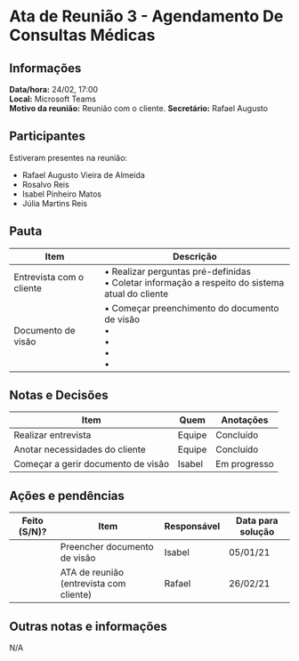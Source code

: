 # Ata de Reunião 3 - Agendamento De Consultas Médicas

## Informações
**Data/hora:** 24/02, 17:00  
**Local:** Microsoft Teams  
**Motivo da reunião:** Reunião com o cliente.
**Secretário:** Rafael Augusto

## Participantes
Estiveram presentes na reunião:
- Rafael Augusto Vieira de Almeida
- Rosalvo Reis
- Isabel Pinheiro Matos
- Júlia Martins Reis

## Pauta

Item | Descrição
---- | ----
Entrevista com o cliente | • Realizar perguntas pré-definidas<br>• Coletar informação a respeito do sistema atual do cliente<br>
Documento de visão | • Começar preenchimento do documento de visão<br>• <br>• <br>• <br>• 

## Notas e Decisões
Item | Quem | Anotações |
---- | ---- | ---- |
Realizar entrevista | Equipe | Concluído |
Anotar necessidades do cliente | Equipe | Concluído |
Começar a gerir documento de visão | Isabel | Em progresso |


## Ações e pendências
| Feito (S/N)? | Item | Responsável | Data para solução |
| ---- | ---- | ---- | ---- |
| | Preencher documento de visão | Isabel | 05/01/21 |
| | ATA de reunião (entrevista com cliente) | Rafael | 26/02/21 |

## Outras notas e informações
N/A


